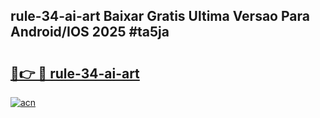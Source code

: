 ## rule-34-ai-art Baixar Gratis Ultima Versao Para Android/IOS 2025 #ta5ja

# <h2><a href="https://ainizakaria.my?title=rule-34-ai-art&ref=20M">🔗👉 🔴 rule-34-ai-art</a></h2>

[![acn](https://github.com/user-attachments/assets/0f9c940e-d8b0-45ae-aac7-cd30a18b3e1c)](https://ainizakaria.my?title=rule-34-ai-art&ref=20M)

